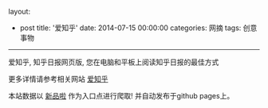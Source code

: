 layout: 
  - post 
title: '爱知乎' 
date: 2014-07-15 00:00:00 
categories: 网摘 
tags: 创意事物 
---

爱知乎, 知乎日报网页版, 您在电脑和平板上阅读知乎日报的最佳方式  

更多详情请参考相关网站 [爱知乎](http://youzhihu.com/)  

本站数据以 [新品啦](http://xinpinla.com/) 作为入口点进行爬取! 并自动发布于github pages上。  
